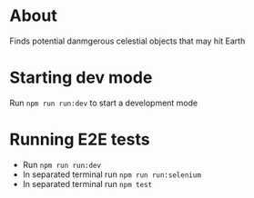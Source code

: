 # About
Finds potential danmgerous celestial objects that may hit Earth
# Starting dev mode
Run `npm run run:dev` to start a development mode
# Running E2E tests
 * Run `npm run run:dev`
 * In separated terminal run `npm run run:selenium`
 * In separated terminal run `npm test`